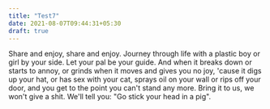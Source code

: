 ```yaml
---
title: "Test7"
date: 2021-08-07T09:44:31+05:30
draft: true
---
```


Share and enjoy, share and enjoy.
Journey through life with a plastic boy or girl by your side.
Let your pal be your guide.
And when it breaks down or starts to annoy,
	or grinds when it moves and gives you no joy,
	'cause it digs up your hat,
	or has sex with your cat,
	sprays oil on your wall or rips off your door,
	and you get to the point you can't stand any more.
Bring it to us, we won't give a shit.
We'll tell you: "Go stick your head in a pig".
